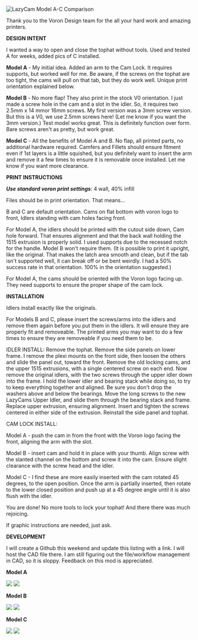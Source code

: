 ![LazyCam Model A-C Comparison](https://github.com/akinferno/Voron0/assets/48421845/e4a4619b-ed5e-4190-bae1-ef9e3304203c)


Thank you to the Voron Design team for the all your hard work and amazing printers.

**DESIGN INTENT**

I wanted a way to open and close the tophat without tools. Used and tested A for weeks, added pics of C installed.

**Model A** - My initial idea. Added an arm to the Cam Lock. It requires supports, but worked well for me. Be aware, if the screws on the tophat are too tight, the cams will pull on that tab, but they do work well. Unique print orientation explained below.

**Model B** - No more flap! They also print in the stock V0 orientation. I just made a screw hole  in the cam and a slot in the idler. So, it requires two 2.5mm x 14 mmor 16mm screws. My first version was a 3mm screw version. But this is a V0, we use 2.5mm screws here! (Let me know if you want the 3mm version.) Test model works great. This is definitely function over form. Bare screws aren't as pretty, but work great.

**Model C** - All the benefits of Model A and B. No flap, all printed parts, no additional hardware required. Camfers and Fillets should ensure fitment even if 1st layers is a little squished, but you definitely want to insert the arm and remove it a few times to ensure it is removable once installed. Let me know if you want more clearance.


**PRINT INSTRUCTIONS**

_**Use standard voron print settings**_: 4 wall, 40% infill

Files should be in print orientation. That means…

B and C are default orientation. Cams on flat bottom with voron logo to front, Idlers standing with cam holes facing front.

For Model A, the idlers should be printed with the cutout side down, Cam hole forward. That ensures alignment and that the back wall holding the 1515 extrusion is properly solid. I used supports due to the recessed notch for the handle. Model B won't require them. (It is possible to print it upright, like the original. That makes the latch area smooth and clean, but if the tab isn't supported well, it can break off or be bent weirdly. I had a 50% success rate in that orientation. 100% in the orientation suggested.)

For Model A, the cams should be oriented with the Voron logo facing up. They need supports to ensure the proper shape of the cam lock.

**INSTALLATION**

Idlers install exactly like the originals.

For Models B and C, please insert the screws/arms into the idlers and remove them again before you put them in the idlers. It will ensure they are properly fit and removeable. The printed arms you may want to do a few times to ensure they are removeable if you need them to be.

IDLER INSTALL: Remove the tophat. Remove the side panels on lower frame. I remove the plexi mounts on the front side, then loosen the others and slide the panel out, toward the front. Remove the old locking cams, and the upper 1515 extrusions, with a single centered screw on each end. Now remove the original idlers, with the two screws through the upper idler down into the frame. I hold the lower idler and bearing stack while doing so, to try to keep everything together and aligned.  Be sure you don't drop the washers above and below the bearings. Move the long screws to the new LazyCams Upper Idler, and slide them through the bearing stack and frame. Replace upper extrusion,  ensuring alignment. Insert and tighten the screws centered in either side of the extrusion. Reinstall the side panel and tophat.

CAM LOCK INSTALL: 

  Model A - push the cam in from the front with the Voron logo facing the front, aligning the arm with the slot. 

  Model B - insert cam and hold it in place with your thumb.  Align screw with the slanted channel on the bottom and screw it into the cam. Ensure slight clearance with the screw head and the idler. 

  Model C - I find these are more easily inserted with the cam rotated 45 degrees, to the open position.  Once the arm is partially inserted, then rotate to the lower closed position and push up at a 45 degree angle until it is also flush with the idler. 

You are done! No more tools to lock your tophat! And there there was much rejoicing.

If graphic instructions are needed, just ask.

**DEVELOPMENT**

I will create a Github this weekend and update this listing with a link. I will host the CAD file there. I am still figuring out the file/workflow management in CAD, so it is sloppy. Feedback 
on this mod is appreciated.


**Model A**

<img src="https://github.com/akinferno/Voron0/assets/48421845/baf4d7b9-1caa-4b8a-b95f-0f0222974073" max-width="800" />

<img src="https://github.com/akinferno/Voron0/assets/48421845/2abf5e61-78a8-481e-b3b9-96399e92bac3" max-width="800" />


**Model B**

<img src="https://github.com/akinferno/Voron0/assets/48421845/b06e1a90-fb38-445a-88f8-5074cdd3a7d7" max-width="800" />

<img src="https://github.com/akinferno/Voron0/assets/48421845/35e33408-d76f-4dd6-80b7-b4edd6b68171" max-width="800" />


**Model C**

<img src="https://github.com/akinferno/Voron0/assets/48421845/690d2957-9167-4c14-83db-db753dfac838" max-width="800" />

<img src="https://github.com/akinferno/Voron0/assets/48421845/e992692d-23df-4c3d-9fd1-4146820dea47" max-width="800" />
